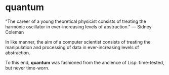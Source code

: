 quantum
==========

"The career of a young theoretical physicist consists of treating the harmonic oscillator in ever-increasing levels of abstraction." — Sidney Coleman

In like manner, the aim of a computer scientist consists of treating the manipulation and processing of data in ever-increasing levels of abstraction.

To this end, **quantum** was fashioned from the ancience of Lisp: time-tested, but never time-worn.
